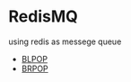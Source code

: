 # RedisMQ
using redis as messege queue

- [BLPOP](https://redis.io/commands/blpop)
- [BRPOP](https://redis.io/commands/brpop)
